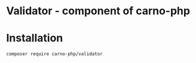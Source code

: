 # Validator - component of carno-php

# Installation

```bash
composer require carno-php/validator
```
